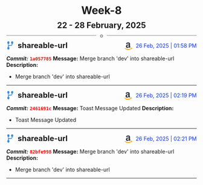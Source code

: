 <h1 style="text-align:center; margin-bottom:10px">Week-8</h1>
<h2 style="text-align:center; margin:0px">22 - 28 February, 2025</h2>
<div style="display: flex; align-items: center; justify-content: center;">
  <hr style="flex: 1; background-color: gray;" />
  <span style="padding: 0 10px;font-weight:bold; color:gray">o</span>
  <hr style="flex: 1; background-color: gray;" />
</div>

<div style="display: flex; justify-content: space-between; align-items:end;">
  <div style="display:flex">
      <img src="../assets/branch.svg" alt="GitHub Logo"  style="width:20px; margin:0 10px 0 0">
      <h3 style="margin: 0; padding:0; font-weight: bold; font-size:20px;">shareable-url</h3>
  </div>
  <div style="display:flex">
  <img src="../assets/amazon.svg" alt="Amazon Logo" style="width:20px">
    <span style="color:rgb(16, 54, 226); text-align: right; margin:0 0 0 10px; padding:0px;">26 Feb, 2025 | 01:58 PM</span>
  </div>
</div>

**_Commit:_** <code style="color: red; font-weight: bold;">1a057785</code>
**Message:** Merge branch 'dev' into shareable-url
**Description:**
- Merge branch 'dev' into shareable-url
---
<div style="display: flex; justify-content: space-between; align-items:end;">
  <div style="display:flex">
      <img src="../assets/branch.svg" alt="GitHub Logo"  style="width:20px; margin:0 10px 0 0">
      <h3 style="margin: 0; padding:0; font-weight: bold; font-size:20px;">shareable-url</h3>
  </div>
  <div style="display:flex">
  <img src="../assets/amazon.svg" alt="Amazon Logo" style="width:20px">
    <span style="color:rgb(16, 54, 226); text-align: right; margin:0 0 0 10px; padding:0px;">26 Feb, 2025 | 02:19 PM</span>
  </div>
</div>

**_Commit:_** <code style="color: red; font-weight: bold;">2461691c</code>
**Message:** Toast Message Updated
**Description:**
- Toast Message Updated
---
<div style="display: flex; justify-content: space-between; align-items:end;">
  <div style="display:flex">
      <img src="../assets/branch.svg" alt="GitHub Logo"  style="width:20px; margin:0 10px 0 0">
      <h3 style="margin: 0; padding:0; font-weight: bold; font-size:20px;">shareable-url</h3>
  </div>
  <div style="display:flex">
  <img src="../assets/amazon.svg" alt="Amazon Logo" style="width:20px">
    <span style="color:rgb(16, 54, 226); text-align: right; margin:0 0 0 10px; padding:0px;">26 Feb, 2025 | 02:21 PM</span>
  </div>
</div>

**_Commit:_** <code style="color: red; font-weight: bold;">82bfe998</code>
**Message:** Merge branch 'dev' into shareable-url
**Description:**
- Merge branch 'dev' into shareable-url
---
